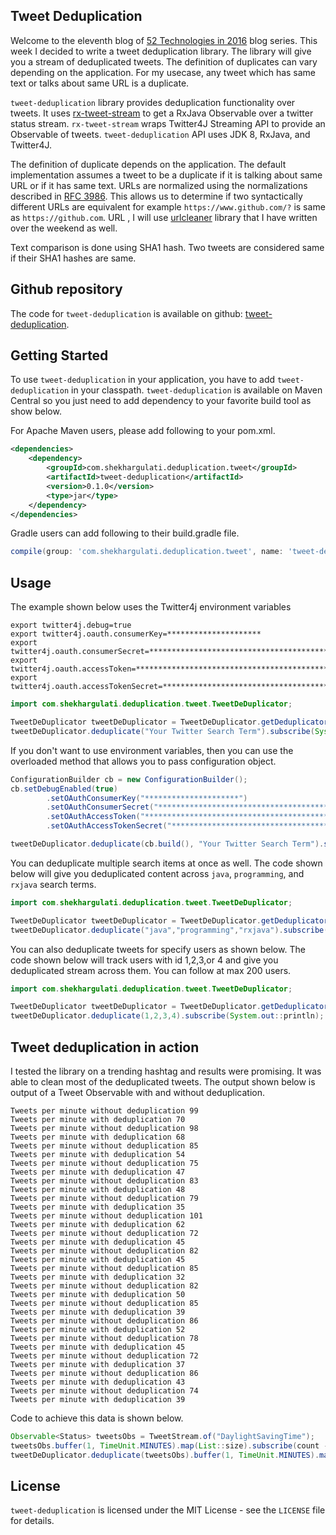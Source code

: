 Tweet Deduplication
---

Welcome to the eleventh blog of [52 Technologies in 2016](https://github.com/shekhargulati/52-technologies-in-2016)  blog series. This week I decided to write a tweet deduplication library. The library will give you a stream of deduplicated tweets. The definition of duplicates can vary depending on the application. For my usecase, any tweet which has same text or talks about same URL is a duplicate.

`tweet-deduplication` library provides deduplication functionality over tweets. It uses [rx-tweet-stream](https://github.com/shekhargulati/rx-tweet-stream) to get a RxJava Observable over a twitter status stream. `rx-tweet-stream` wraps Twitter4J Streaming API to provide an Observable of tweets. `tweet-deduplication` API uses JDK 8, RxJava, and Twitter4J.

The definition of duplicate depends on the application. The default implementation assumes a tweet to be a duplicate if it is talking about same URL or if it has same text. URLs are normalized using the normalizations described in [RFC 3986](https://tools.ietf.org/html/rfc3986). This allows us to determine if two syntactically different URLs are equivalent for example `https://www.github.com/?` is same as `https://github.com`. URL , I will use [urlcleaner](https://github.com/shekhargulati/urlcleaner) library that I have written over the weekend as well.

Text comparison is done using SHA1 hash. Two tweets are considered same if their SHA1 hashes are same.

## Github repository

The code for `tweet-deduplication` is available on github: [tweet-deduplication](https://github.com/shekhargulati/tweet-deduplication).


Getting Started
--------

To use `tweet-deduplication` in your application, you have to add `tweet-deduplication` in your classpath. `tweet-deduplication` is available on Maven Central so you just need to add dependency to your favorite build tool as show below.

For Apache Maven users, please add following to your pom.xml.

```xml
<dependencies>
    <dependency>
        <groupId>com.shekhargulati.deduplication.tweet</groupId>
        <artifactId>tweet-deduplication</artifactId>
        <version>0.1.0</version>
        <type>jar</type>
    </dependency>
</dependencies>
```

Gradle users can add following to their build.gradle file.

```groovy
compile(group: 'com.shekhargulati.deduplication.tweet', name: 'tweet-deduplication', version: '0.1.0', ext: 'jar')
```

## Usage

The example shown below uses the Twitter4j environment variables

```
export twitter4j.debug=true
export twitter4j.oauth.consumerKey=*********************
export twitter4j.oauth.consumerSecret=******************************************
export twitter4j.oauth.accessToken=**************************************************
export twitter4j.oauth.accessTokenSecret=******************************************
```

```java
import com.shekhargulati.deduplication.tweet.TweetDeDuplicator;

TweetDeDuplicator tweetDeDuplicator = TweetDeDuplicator.getDeduplicatorWithInmemoryRepositories();
tweetDeDuplicator.deduplicate("Your Twitter Search Term").subscribe(System.out::println);
```

If you don't want to use environment variables, then you can use the overloaded method that allows you to pass configuration object.

```java
ConfigurationBuilder cb = new ConfigurationBuilder();
cb.setDebugEnabled(true)
        .setOAuthConsumerKey("*********************")
        .setOAuthConsumerSecret("******************************************")
        .setOAuthAccessToken("**************************************************")
        .setOAuthAccessTokenSecret("******************************************");

tweetDeDuplicator.deduplicate(cb.build(), "Your Twitter Search Term").subscribe(System.out::println);
```

You can deduplicate multiple search items at once as well. The code shown below will give you deduplicated content across `java`, `programming`, and `rxjava` search terms.

```java
import com.shekhargulati.deduplication.tweet.TweetDeDuplicator;

TweetDeDuplicator tweetDeDuplicator = TweetDeDuplicator.getDeduplicatorWithInmemoryRepositories();
tweetDeDuplicator.deduplicate("java","programming","rxjava").subscribe(System.out::println);
```

You can also deduplicate tweets for specify users as shown below. The code shown below will track users with id 1,2,3,or 4 and give you deduplicated stream across them. You can follow at max 200 users.

```java
import com.shekhargulati.deduplication.tweet.TweetDeDuplicator;

TweetDeDuplicator tweetDeDuplicator = TweetDeDuplicator.getDeduplicatorWithInmemoryRepositories();
tweetDeDuplicator.deduplicate(1,2,3,4).subscribe(System.out::println);
```

## Tweet deduplication in action

I tested the library on a trending hashtag and results were promising. It was able to clean most of the deduplicated tweets. The output shown below is output of a Tweet Observable with and without deduplication.

```
Tweets per minute without deduplication 99
Tweets per minute with deduplication 70
Tweets per minute without deduplication 98
Tweets per minute with deduplication 68
Tweets per minute without deduplication 85
Tweets per minute with deduplication 54
Tweets per minute without deduplication 75
Tweets per minute with deduplication 47
Tweets per minute without deduplication 83
Tweets per minute with deduplication 48
Tweets per minute without deduplication 79
Tweets per minute with deduplication 35
Tweets per minute without deduplication 101
Tweets per minute with deduplication 62
Tweets per minute without deduplication 72
Tweets per minute with deduplication 45
Tweets per minute without deduplication 82
Tweets per minute with deduplication 45
Tweets per minute without deduplication 85
Tweets per minute with deduplication 32
Tweets per minute without deduplication 82
Tweets per minute with deduplication 50
Tweets per minute without deduplication 85
Tweets per minute with deduplication 39
Tweets per minute without deduplication 86
Tweets per minute with deduplication 52
Tweets per minute without deduplication 78
Tweets per minute with deduplication 45
Tweets per minute without deduplication 72
Tweets per minute with deduplication 37
Tweets per minute without deduplication 86
Tweets per minute with deduplication 43
Tweets per minute without deduplication 74
Tweets per minute with deduplication 39
```

Code to achieve this data is shown below.

```java
Observable<Status> tweetsObs = TweetStream.of("DaylightSavingTime");
tweetsObs.buffer(1, TimeUnit.MINUTES).map(List::size).subscribe(count -> System.out.println(String.format("Tweets per minute without deduplication %d", count)));
tweetDeDuplicator.deduplicate(tweetsObs).buffer(1, TimeUnit.MINUTES).map(List::size).subscribe(count -> System.out.println(String.format("Tweets per minute with deduplication %d", count)));
```

License
-------

`tweet-deduplication` is licensed under the MIT License - see the `LICENSE` file for details.
